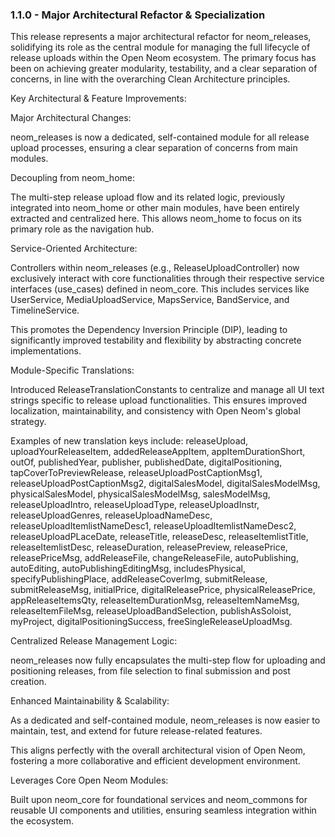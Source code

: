 ### 1.1.0 - Major Architectural Refactor & Specialization
This release represents a major architectural refactor for neom_releases, solidifying its role as the central module for managing the full lifecycle of release uploads within the Open Neom ecosystem. The primary focus has been on achieving greater modularity, testability, and a clear separation of concerns, in line with the overarching Clean Architecture principles.

Key Architectural & Feature Improvements:

Major Architectural Changes:

neom_releases is now a dedicated, self-contained module for all release upload processes, ensuring a clear separation of concerns from main modules.

Decoupling from neom_home:

The multi-step release upload flow and its related logic, previously integrated into neom_home or other main modules, have been entirely extracted and centralized here. This allows neom_home to focus on its primary role as the navigation hub.

Service-Oriented Architecture:

Controllers within neom_releases (e.g., ReleaseUploadController) now exclusively interact with core functionalities through their respective service interfaces (use_cases) defined in neom_core. This includes services like UserService, MediaUploadService, MapsService, BandService, and TimelineService.

This promotes the Dependency Inversion Principle (DIP), leading to significantly improved testability and flexibility by abstracting concrete implementations.

Module-Specific Translations:

Introduced ReleaseTranslationConstants to centralize and manage all UI text strings specific to release upload functionalities. This ensures improved localization, maintainability, and consistency with Open Neom's global strategy.

Examples of new translation keys include: releaseUpload, uploadYourReleaseItem, addedReleaseAppItem, appItemDurationShort, outOf, publishedYear, publisher, publishedDate, digitalPositioning, tapCoverToPreviewRelease, releaseUploadPostCaptionMsg1, releaseUploadPostCaptionMsg2, digitalSalesModel, digitalSalesModelMsg, physicalSalesModel, physicalSalesModelMsg, salesModelMsg, releaseUploadIntro, releaseUploadType, releaseUploadInstr, releaseUploadGenres, releaseUploadNameDesc, releaseUploadItemlistNameDesc1, releaseUploadItemlistNameDesc2, releaseUploadPLaceDate, releaseTitle, releaseDesc, releaseItemlistTitle, releaseItemlistDesc, releaseDuration, releasePreview, releasePrice, releasePriceMsg, addReleaseFile, changeReleaseFile, autoPublishing, autoEditing, autoPublishingEditingMsg, includesPhysical, specifyPublishingPlace, addReleaseCoverImg, submitRelease, submitReleaseMsg, initialPrice, digitalReleasePrice, physicalReleasePrice, appReleaseItemsQty, releaseItemDurationMsg, releaseItemNameMsg, releaseItemFileMsg, releaseUploadBandSelection, publishAsSoloist, myProject, digitalPositioningSuccess, freeSingleReleaseUploadMsg.

Centralized Release Management Logic:

neom_releases now fully encapsulates the multi-step flow for uploading and positioning releases, from file selection to final submission and post creation.

Enhanced Maintainability & Scalability:

As a dedicated and self-contained module, neom_releases is now easier to maintain, test, and extend for future release-related features.

This aligns perfectly with the overall architectural vision of Open Neom, fostering a more collaborative and efficient development environment.

Leverages Core Open Neom Modules:

Built upon neom_core for foundational services and neom_commons for reusable UI components and utilities, ensuring seamless integration within the ecosystem.